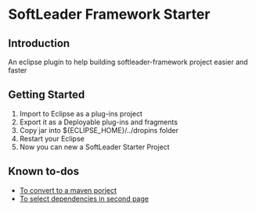# SoftLeader Framework Starter

## Introduction

An eclipse plugin to help building softleader-framework project easier and faster

## Getting Started

1. Import to Eclipse as a plug-ins project
2. Export it as a Deployable plug-ins and fragments
3. Copy jar into ${ECLIPSE_HOME}/../dropins folder
4. Restart your Eclipse
5. Now you can new a SoftLeader Starter Project
 
## Known to-dos

- [To convert to a maven porject](https://github.com/softleader/softleader-framework-starter/issues/1)
- [To select dependencies in second page](https://github.com/softleader/softleader-framework-starter/issues/2)
